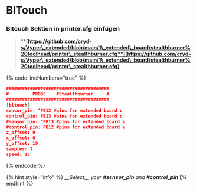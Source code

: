 # BlTouch

### **Bltouch Sektion in printer.cfg einfügen**

> ****[**https://github.com/cryd-s/Vyper\_extended/blob/main/1\_extended\_board/stealthburner%20toolhead/printer\_stealthburner.cfg**](https://github.com/cryd-s/Vyper\_extended/blob/main/1\_extended\_board/stealthburner%20toolhead/printer\_stealthburner.cfg)****

{% code lineNumbers="true" %}
```json
#######################################
#         PROBE    #Stealthburner     #    
#######################################
[bltouch]
sensor_pin: ^PB12 #pins for extended board c 
control_pin: PB13 #pins for extended board c
#sensor_pin: ^PB13 #pins for extended board a 
#control_pin: PB12 #pins for extended board a
z_offset: 0
x_offset: 0
y_offset: 19
samples: 1
speed: 15
```
{% endcode %}

{% hint style="info" %}
_\_\_Select\_\_ your **#sensor\_pin** and **#control\_pin**_
{% endhint %}
